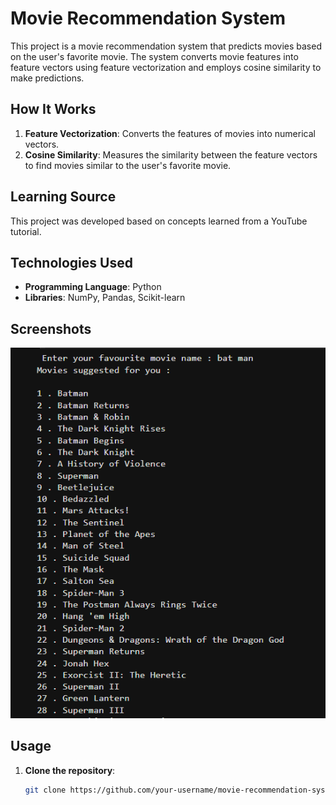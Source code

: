 # Movie Recommendation System

This project is a movie recommendation system that predicts movies based on the user's favorite movie. The system converts movie features into feature vectors using feature vectorization and employs cosine similarity to make predictions.

## How It Works

1. **Feature Vectorization**: Converts the features of movies into numerical vectors.
2. **Cosine Similarity**: Measures the similarity between the feature vectors to find movies similar to the user's favorite movie.

## Learning Source

This project was developed based on concepts learned from a YouTube tutorial.

## Technologies Used

- **Programming Language**: Python
- **Libraries**: NumPy, Pandas, Scikit-learn

## Screenshots

![Prediction Example 1](movie_recomendation.png)


## Usage

1. **Clone the repository**:
   ```bash
   git clone https://github.com/your-username/movie-recommendation-system.git
